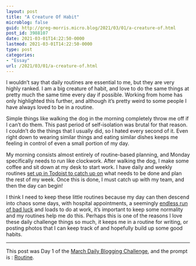```yaml
---
layout: post
title: "A Creature Of Habit"
microblog: false
guid: http://greg-morris.micro.blog/2021/03/01/a-creature-of.html
post_id: 3988107
date: 2021-03-01T14:22:50-0000
lastmod: 2021-03-01T14:22:50-0000
type: post
categories:
- "Essay"
url: /2021/03/01/a-creature-of.html
---
```

<!--kg-card-begin: html--><p>I wouldn’t say that daily routines are essential to me, but they are very highly ranked. I am a big creature of habit, and love to do the same things at pretty much the same time every day if possible. Working from home has only highlighted this further, and although it’s pretty weird to some people I have always loved to be in a routine.</p>
<p>Simple things like walking the dog in the morning completely throw me off if I can’t do them. This past period of self-isolation was brutal for that reason. I couldn’t do the things that I usually did, so I hated every second of it. Even right down to wearing similar things and eating similar dishes keeps me feeling in control of even a small portion of my day.</p>
<p>My morning consists almost entirely of routine-based planning, and Monday specifically needs to run like clockwork. After walking the dog, I make some coffee and sit down at my desk to start work. I have daily and weekly routines <a href="https://gr36.com/todoist-organise-my-life/">set up in Todoist to catch up on</a> what needs to be done and plan the rest of my week. Once this is done, I must catch up with my team, and then the day can begin!</p>
<p>I think I need to keep these little routines because my day can then descend into chaos some days, with hospital appointments, a seemingly <a href="https://gr36.com/5370-2/">endless run of bad luck</a> and loads to do at work, it’s important to keep some normality and my routines help me do this. Perhaps this is one of the reasons I love these daily challenge things so much, it keeps me in a routine for writing, or posting photos that I can keep track of and hopefully build up some good habits.</p>
<hr />
<p>This post was Day 1 of the <a href="https://dailybloggingchallenge.com">March Daily Blogging Challenge</a>, and the prompt is : <a href="https://dailybloggingchallenge.com/03/01/march-01-2021-routine/">Routine</a>.</p>
<!--kg-card-end: html-->
